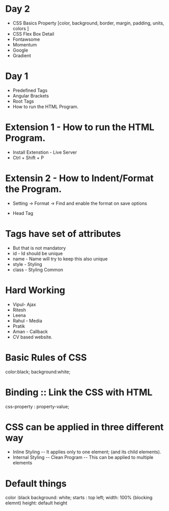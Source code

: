 # Day 2

- CSS Basics Property [color, background, border, margin, padding, units, colors ]
- CSS Flex Box Detail
- Fontawsome
- Momentum
- Google
- Gradient

# Day 1

- Predefined Tags
- Angular Brackets
- Root Tags
- How to run the HTML Program.

# Extension 1 - How to run the HTML Program.

- Install Extenstion - Live Server
- Ctrl + Shift + P

# Extensin 2 - How to Indent/Format the Program.

- Setting -> Format -> Find and enable the format on save options

- Head Tag

# Tags have set of attributes

- But that is not mandatory
- id - Id should be unique
- name - Name will try to keep this also unique
- style - Styling
- class - Styling Common

# Hard Working

- Vipul- Ajax
- Ritesh
- Leena
- Rahul - Media
- Pratik
- Aman - Callback
- CV based website.

# Basic Rules of CSS

color:black;
background:white;

# Binding :: Link the CSS with HTML

css-property : property-value;

# CSS can be applied in three different way

- Inline Styling
  -- It applies only to one element; (and its child elements).
- Internal Styling
  -- Clean Program
  -- This can be applied to multiple elements

# Default things

color :black
background: white;
starts : top left;
width: 100% (blocking elemnt)
height: default height
